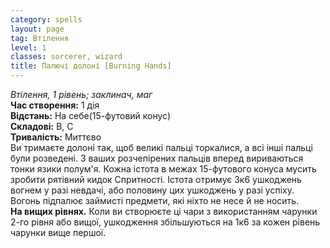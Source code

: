 ```yaml
---
category: spells
layout: page
tag: Втілення
level: 1
classes: sorcerer, wizard
title: Палючі долоні [Burning Hands]
---
```


_Втілення, 1 рівень; заклинач, маг_    
**Час створення:** 1 дія   
**Відстань:** На себе(15-футовий конус)   
**Складові:** В, С   
**Тривалість:** Миттєво   
Ви тримаєте долоні так, щоб великі пальці торкалися, а всі інші пальці були розведені. З ваших розчепірених пальців вперед вириваються тонки язики полум'я. Кожна істота в межах 15-футового конуса мусить зробити рятівний кидок Спритності. Істота отримує 3к6 ушкоджень вогнем у разі невдачі, або половину цих ушкоджень у разі успіху.    
Вогонь підпалює займисті предмети, які ніхто не несе й не носить.    
**На вищих рівнях.** Коли ви створюєте ці чари з використанням чарунки 2-го рівня або вищої, ушкодження збільшуються на 1к6 за кожен рівень чарунки вище першої.
